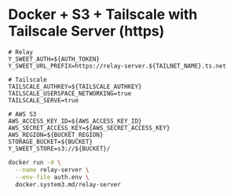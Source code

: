 # Docker + S3 + Tailscale with Tailscale Server (https)

```auth.env
# Relay
Y_SWEET_AUTH=${AUTH_TOKEN}
Y_SWEET_URL_PREFIX=https://relay-server.${TAILNET_NAME}.ts.net

# Tailscale
TAILSCALE_AUTHKEY=${TAILSCALE_AUTHKEY}
TAILSCALE_USERSPACE_NETWORKING=true
TAILSCALE_SERVE=true

# AWS S3
AWS_ACCESS_KEY_ID=${AWS_ACCESS_KEY_ID}
AWS_SECRET_ACCESS_KEY=${AWS_SECRET_ACCESS_KEY}
AWS_REGION=${BUCKET_REGION}
STORAGE_BUCKET=${BUCKET}
Y_SWEET_STORE=s3://${BUCKET}/
```

```bash
docker run -d \
  --name relay-server \
  --env-file auth.env \
  docker.system3.md/relay-server
```
